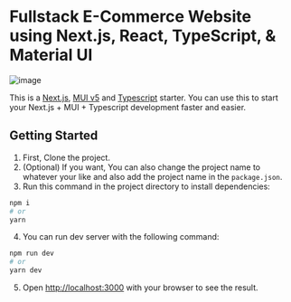 # Fullstack E-Commerce Website using Next.js, React, TypeScript, & Material UI

![image](https://github.com/DmitryVelichko/headphones--ecommerce-nextjs/assets/42185328/4eeb9471-be02-4ca4-bf3a-471909f9148c)



This is a [Next.js](https://nextjs.org/), [MUI v5](https://mui.com/) and [Typescript](https://github.com/microsoft/TypeScript) starter. You can use this to start your Next.js + MUI + Typescript development faster and easier.

## Getting Started

1. First, Clone the project.
2. (Optional) If you want, You can also change the project name to whatever your like and also add the project name in the `package.json`.
3. Run this command in the project directory to install dependencies:

```bash
npm i
# or
yarn
```

4. You can run dev server with the following command:

```bash
npm run dev
# or
yarn dev
```

5. Open [http://localhost:3000](http://localhost:3000) with your browser to see the result.
